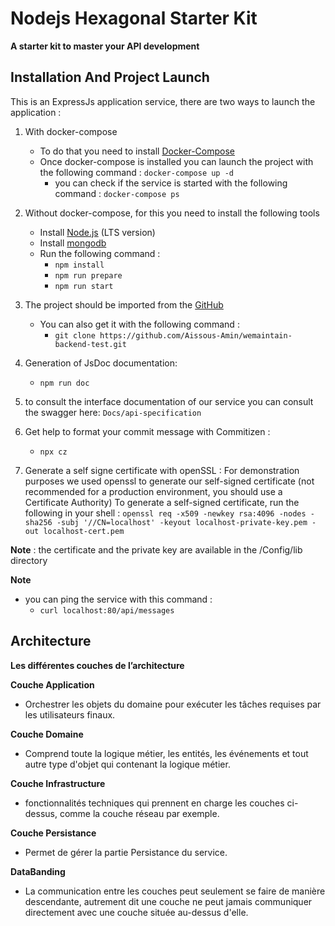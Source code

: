# Nodejs Hexagonal Starter Kit
**A starter kit to master your API development**

## Installation And Project Launch

This is an ExpressJs application service, there are two ways to launch the application :
1. With docker-compose
    - To do that you need to install [Docker-Compose](https://docs.docker.com/compose/install/)
    - Once docker-compose is installed you can launch the project with the following command : `docker-compose up -d`
        - you can check if the service is started with the following command : `docker-compose ps`

2. Without docker-compose, for this you need to install the following tools
    - Install [Node.js](https://nodejs.org) (LTS version)
    - Install [mongodb](https://docs.mongodb.com/manual/tutorial/install-mongodb-on-windows/#install-mongodb-community-edition)
    - Run the following command :
        - `npm install`
        - `npm run prepare`
        - `npm run start`
        
3. The project should be imported from the [GitHub](https://github.com/Aissous-Amin/wemaintain-backend-test/tree/develop)
     - You can also get it with the following command : 
          - `git clone https://github.com/Aissous-Amin/wemaintain-backend-test.git`
              
4. Generation of JsDoc documentation:
     - `npm run doc`

5. to consult the interface documentation of our service you can consult the swagger here: `Docs/api-specification`

6. Get help to format your commit message with Commitizen :
    - `npx cz`

7. Generate a self signe certificate with openSSL : For demonstration purposes we used openssl to generate our self-signed certificate (not recommended for a production environment, you should use a Certificate Authority)
   To generate a self-signed certificate, run the following in your shell : `openssl req -x509 -newkey rsa:4096 -nodes -sha256 -subj '//CN=localhost' -keyout localhost-private-key.pem -out localhost-cert.pem`

**Note** : the certificate and the private key are available in the /Config/lib directory
     
**Note** 
- you can ping the service with this command : 
    - `curl localhost:80/api/messages`

## Architecture

**Les différentes couches de l’architecture**

****Couche Application**** 
- Orchestrer les objets du domaine pour exécuter les tâches requises par les utilisateurs finaux.

****Couche Domaine**** 
- Comprend toute la logique métier, les entités, les événements et tout autre type d'objet qui contenant la logique métier.

****Couche Infrastructure**** 
- fonctionnalités techniques qui prennent en charge les couches ci-dessus, comme la couche réseau par exemple.

****Couche Persistance**** 
- Permet de gérer la partie Persistance du service.

****DataBanding****
- La communication entre les couches peut seulement se faire de manière descendante, autrement dit une couche ne peut jamais communiquer directement avec une couche située au-dessus d'elle.
